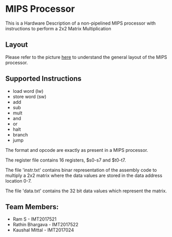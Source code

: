 # MIPS Processor
This is a Hardware Description of a non-pipelined MIPS processor with instructions to perform a 2x2 Matrix Multiplication

## Layout
Please refer to the picture [here](https://github.com/Ram-is-me/MIPSProcessor/blob/master/ProcessorLayout.jpeg) to understand the general layout of the MIPS processor.

## Supported Instructions
* load word (lw)
* store word (sw)
* add 
* sub
* mult
* and
* or
* halt
* branch
* jump

The format and opcode are exactly as present in a MIPS processor.

The register file contains 16 registers, $s0-s7 and $t0-t7.

The file 'instr.txt' contains binar representation of the assembly code to multiply a 2x2 matrix where the data values are stored in the data address location 0-7.

The file 'data.txt' contains the 32 bit data values which represent the matrix.

## Team Members:
* Ram S - IMT2017521 
* Rathin Bhargava - IMT2017522 
* Kaushal Mittal - IMT2017024
